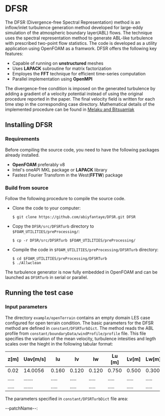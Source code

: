 # DFSR
The DFSR (Divergence-free Spectral Representation) method is an inflow/inlet turbulence generation method developed for large-eddy simulation of the atmospheric boundary layer(ABL) flows. The technique uses the spectral representation method to generate ABL-like turbulence with prescribed two-point flow statistics. The code is developed as a utility application using OpenFOAM as a framwork. DFSR  offers the following key features:

- Capable of running on **unstructured** meshes
- Uses **LAPACK** subroutine for matrix factorization 
- Employes the **FFT** technique for efficient time-series computation 
- Parallel implementation using **OpenMPI**    

The divergence-free condition is imposed on the generated turbulence by adding a gradient of a velocity potential instead of using the original procedure reported in the paper. The final velocity field is written for each time step in the corresponding case directory. Mathematical details of the implemented procedure can be found in [Melaku and Bitsuamlak](https://www.sciencedirect.com/science/article/pii/S0167610521000660)

## Installing DFSR
### Requirements
Before compiling the source code, you need to have the following packages already installed. 
- **OpenFOAM** preferably v8  
- Intel's oneAPI MKL package or **LAPACK** library    
- Fastest Fourier Transform in the West(**FFTW**) package

### Build from source  

Follow the following procedure to compile the source code. 

- Clone the code to your computer:

   `$ git clone https://github.com/abiyfantaye/DFSR.git DFSR` 

- Copy the `DFSR/src/DFSRTurb` directory to `$FOAM_UTILITIES/preProcessing/`:

    `$ cp -r DFSR/src/DFSRTurb $FOAM_UTILITIES/preProcessing/`

- Compile the code in `$FOAM_UTILITIES/preProcessing/DFSRTurb` directory:

    `$ cd $FOAM_UTILITIES/preProcessing/DFSRTurb`\
    `$ ./Allwclean`

The turbulence generator is now fully embedded in OpenFOAM and can be launched as `DFSRTurb` in serial or parallel.  

## Running the test case

### Input parameters 

The directory `example/openTerrain` contains an empty domain LES case configured for open terrain condition. The basic parameters for the DFSR method are defined in `constant/DFSRTurbDict`. The method reads the ABL profile from `constant/boundaryData/windProfile/profile` file. This file specifies the variation of the mean velocity, turbulence intesities and legth scales over the hieght in the following tabular format: 

| z[m]  | Uav[m/s] |  Iu   |   Iv   |   Iw   | Lu [m] | Lv[m]  | Lw[m]  |
| ----- | -------- | ----- | ------ | ------ | ------ | ------ | ------ |
| 0.02  | 14.0056  | 0.160 | 0.120  | 0.120  | 0.750  | 0.500  | 0.300  |
| ..... | .......  | ..... | .....  | .....  | .....  | .....  | .....  |
| ..... | .......  | ..... | .....  | .....  | .....  | .....  | .....  |

The parameters specified in `constant/DFSRTurbDict` file area: 

--patchName--: 




